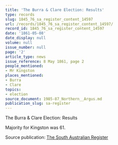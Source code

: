 ```yaml
---
title: 'The Burra & Clare Election: Results'
type: records
slug: 1845_76_sa_register_content_14597
url: /records/1845_76_sa_register_content_14597/
record_id: 1845_76_sa_register_content_14597
date: '1861-05-08'
date_display: null
volume: null
issue_number: null
page: '2'
article_type: news
issue_reference: 8 May 1861, page 2
people_mentioned:
- Mr Kingston
places_mentioned:
- Burra
- Clare
topics:
- election
source_document: 1985-87_Northern__Argus.md
publication_slug: sa-register
---
```


The Burra & Clare Election: Results

Majority for Kingston was 61.

Source publication: [The South Australian Register](/publications/sa-register/)
